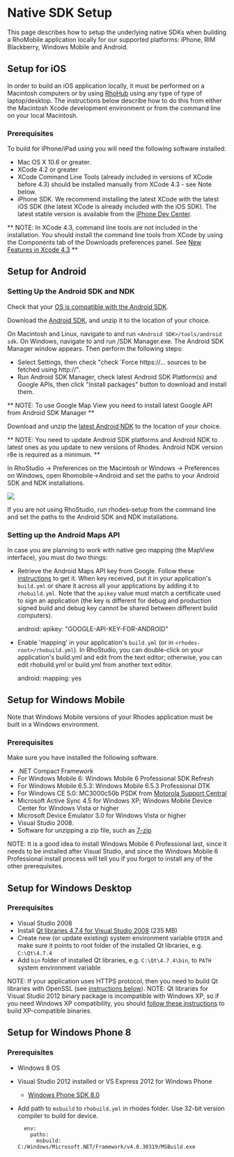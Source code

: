 # Native SDK Setup

This page describes how to setup the underlying native SDKs when building a RhoMobile application locally for our supported platforms: iPhone, RIM Blackberry, Windows Mobile and Android.

## Setup for iOS

In order to build an iOS application locally, it must be performed on a Macintosh computers or by using [RhoHub](http://rhohub.com) using any type of type of laptop/desktop. The instructions below describe how to do this from either the Macintosh Xcode development environment or from the command line on your local Macintosh. 

### Prerequisites

To build for iPhone/iPad using you will need the following software installed:

* Mac OS X 10.6 or greater.
* XCode 4.2 or greater
* XCode Command Line Tools (already included in versions of XCode before 4.3) should be installed manually from XCode 4.3 - see Note below.
* iPhone SDK. We recommend installing the latest XCode with the latest iOS SDK (the latest XCode is already included with the iOS SDK). The latest stable version is available from the [iPhone Dev Center](http://developer.apple.com/iphone/index.action).

** NOTE: In XCode 4.3, command line tools are not included in the installation. You should install the command line tools from XCode by using the Components tab of the Downloads preferences panel. See [New Features in Xcode 4.3](https://developer.apple.com/library/ios/#documentation/DeveloperTools/Conceptual/WhatsNewXcode/Articles/xcode_4_3.html) **

## Setup for Android


### Setting Up the Android SDK and NDK

Check that your [OS is compatible with the Android SDK](http://developer.android.com/sdk/requirements.html).

Download the [Android SDK](http://developer.android.com/sdk/index.html), and unzip it to the location of your choice.

On Macintosh and Linux, navigate to and run `<Android SDK>/tools/android sdk`. On Windows, navigate to and run <Android SDK>/SDK Manager.exe. The Android SDK Manager window appears. Then perform the following steps:

 * Select Settings, then check "check `Force https://... sources to be fetched using http://".
 * Run Android SDK Manager, check latest Android SDK Platform(s) and Google APIs, then click "Install packages" button to download and install them.

** NOTE: To use Google Map View you need to install latest Google API from Android SDK Manager **

Download and unzip the [latest Android NDK](http://developer.android.com/sdk/ndk/index.html) to the location of your choice.

** NOTE: You need to update Android SDK platforms and Android NDK to latest ones as you update to new versions of Rhodes. Android NDK version r8e is required as a minimum. **

In RhoStudio -> Preferences on the Macintosh or Windows -> Preferences on Windows, open Rhomobile->Android and set the paths to your Android SDK and NDK installations.

<img src="http://rhodocs.s3.amazonaws.com/rhostudio-tutorial/preferences-android-sdk-4.0.png"/>

If you are not using RhoStudio, run rhodes-setup from the command line and set the paths to the Android SDK and NDK installations.

### Setting up the Android Maps API

In case you are planning to work with native geo mapping (the MapView interface), you must do two things:

* Retrieve the Android Maps API key from Google. Follow these [instructions](http://code.google.com/intl/en/android/add-ons/google-apis/mapkey.html) to get it. When key received, put it in your application's `build.yml` or share it across all your applications by adding it to `rhobuild.yml`. Note that the `apikey` value must match a certificate used to sign an application (the key is different for debug and production signed build and debug key cannot be shared between different build computers).

	android:
	  apikey: "GOOGLE-API-KEY-FOR-ANDROID"

* Enable 'mapping' in your application's `build.yml` (or in `<rhodes-root>/rhobuild.yml`). In RhoStudio, you can double-click on your application's build.yml and edit from the text editor; otherwise, you can edit rhobuild.yml or build.yml from another text editor.

	android:
	  mapping: yes

## Setup for Windows Mobile

Note that Windows Mobile versions of your Rhodes application must be built in a Windows environment.

### Prerequisites

Make sure you have installed the following software.

* .NET Compact Framework
* For Windows Mobile 6: Windows Mobile 6 Professional SDK Refresh
* For Windows Mobile 6.5.3: Windows Mobile 6.5.3 Professional DTK
* For Windows CE 5.0: MC3000c50b PSDK from [Motorola Support Central](http://support.symbol.com/support/supportcentral/supportcentral.do?id=m1)
* Microsoft Active Sync 4.5 for Windows XP; Windows Mobile Device Center for Windows Vista or higher
* Microsoft Device Emulator 3.0 for Windows Vista or higher
* Visual Studio 2008. 
* Software for unzipping a zip file, such as [7-zip](http://www.7-zip.org/)

NOTE: It is a good idea to install Windows Mobile 6 Professional last, since it needs to be installed after Visual Studio, and since the Windows Mobile 6 Professional install process will tell you if you forgot to install any of the other prerequisites.


## Setup for Windows Desktop

### Prerequisites

* Visual Studio 2008
* Install [Qt libraries 4.7.4 for Visual Studio 2008](ftp://ftp.qt-project.org/qt/source/qt-win-opensource-4.7.4-vs2008.exe) (235 MB)
* Create new (or update existing) system environment variable `QTDIR` and make sure it points to root folder of the installed Qt libraries, e.g. `C:\Qt\4.7.4`
* Add `bin` folder of installed Qt libraries, e.g. `C:\Qt\4.7.4\bin`, to `PATH` system environment variable

NOTE: If your application uses HTTPS protocol, then you need to build Qt libraries with OpenSSL (see [instructions below](#build-for-windows-https)).
NOTE: Qt libraries for Visual Studio 2012 binary package is incompatible with Windows XP, so if you need Windows XP compatibility, you should [follow these instructions](build_win#build-for-windows-https) to build XP-compatible binaries.


## Setup for Windows Phone 8

### Prerequisites

* Windows 8 OS
* Visual Studio 2012 installed or VS Express 2012 for Windows Phone
    * [Windows Phone SDK 8.0](http://dev.windowsphone.com/en-us/downloadsdk)
    
* Add path to `msbuild` to `rhobuild.yml` in rhodes folder. Use 32-bit version compiler to build for device.

	    env:
	      paths:
	        msbuild: C:/Windows/Microsoft.NET/Framework/v4.0.30319/MSBuild.exe


